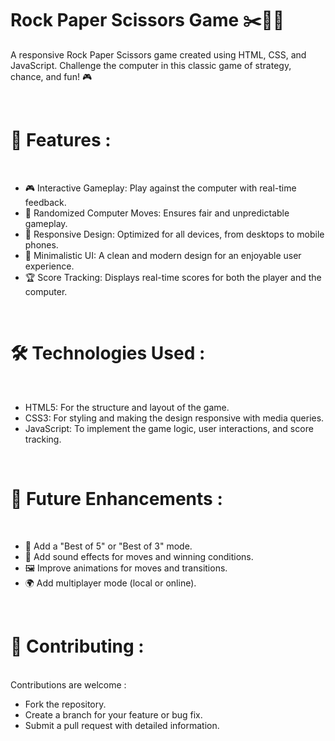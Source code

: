 # Rock Paper Scissors Game ✂️📄✊

A responsive Rock Paper Scissors game created using HTML, CSS, and JavaScript. Challenge the computer in this classic game of strategy, chance, and fun! 🎮

<br>

# 🌟 Features : 
<br>
<ul>
    <li> 🎮 Interactive Gameplay: Play against the computer with real-time feedback. </li>
    <li> 🤖 Randomized Computer Moves: Ensures fair and unpredictable gameplay. </li>
    <li> 📱 Responsive Design: Optimized for all devices, from desktops to mobile phones.  </li>
    <li>  🎨 Minimalistic UI: A clean and modern design for an enjoyable user experience. </li>
    <li>  🏆 Score Tracking: Displays real-time scores for both the player and the computer. </li>
</ul>

<br>
  
# 🛠️ Technologies Used : 
<br>
<ul>
        <li> HTML5: For the structure and layout of the game. </li>
         <li> CSS3: For styling and making the design responsive with media queries. </li>
         <li> JavaScript: To implement the game logic, user interactions, and score tracking. </li>
</ul>

<br>

# 🌟 Future Enhancements :
<br>
<ul>
        <li>🤖 Add a "Best of 5" or "Best of 3" mode.</li>
        <li>🎵 Add sound effects for moves and winning conditions.</li>
        <li> 🖼️ Improve animations for moves and transitions.</li>
        <li>🌍 Add multiplayer mode (local or online).</li>
</ul>

<br>

# 🤝 Contributing : 
<br>
Contributions are welcome : 
<br>
<ul>
    <li>Fork the repository.</li>
    <li>Create a branch for your feature or bug fix.</li>
    <li>Submit a pull request with detailed information.</li>
</ul>
